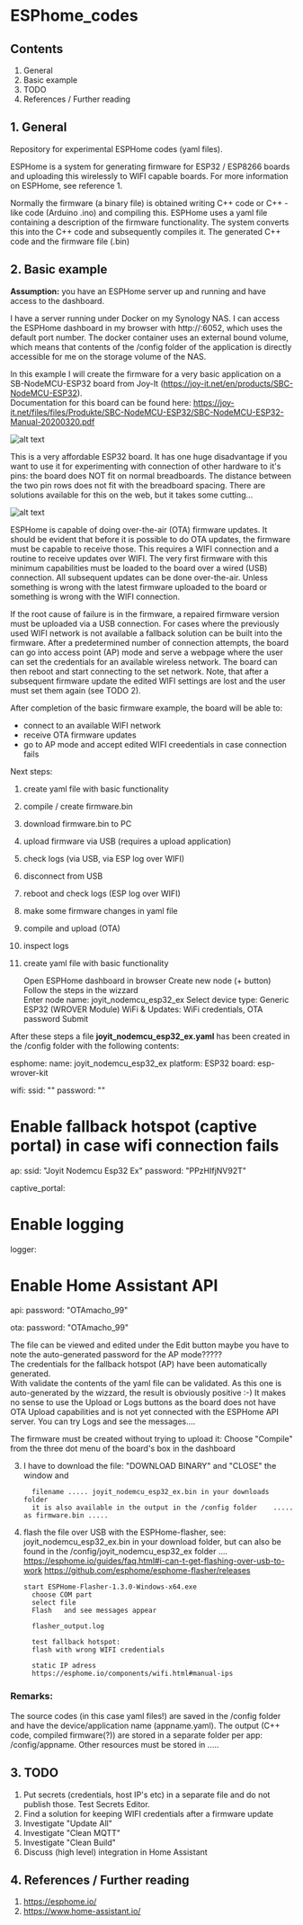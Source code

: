 # ESPhome_codes

## Contents

1. General
2. Basic example
3. TODO
4. References / Further reading

## 1. General

Repository for experimental ESPHome codes (yaml files).

ESPHome is a system for generating firmware for ESP32 / ESP8266 boards and uploading this wirelessly to WIFI capable boards. For more information on ESPHome, see reference 1.

Normally the firmware (a binary file) is obtained writing C++ code or C++ - like code (Arduino .ino)  and compiling this. ESPHome uses a yaml file containing a description of the firmware functionality. The system converts this into the C++ code and subsequently compiles it. The generated C++ code and the firmware file (.bin)  


## 2. Basic example
**Assumption:**  you have an ESPHome server up and running and have access to the dashboard.


I have a server running under Docker on my Synology NAS. I can access the ESPHome dashboard in my browser with http://<NAS-IP>:6052, which uses the default port number. The docker container uses an external bound volume, which means that contents of the /config folder of the application is directly accessible for me on the storage volume of the NAS.

In this example I will create the firmware for a very basic application on a SB-NodeMCU-ESP32 board from Joy-It (https://joy-it.net/en/products/SBC-NodeMCU-ESP32).     
Documentation for this board can be found here: https://joy-it.net/files/files/Produkte/SBC-NodeMCU-ESP32/SBC-NodeMCU-ESP32-Manual-20200320.pdf 

![alt text](https://github.com/goofy2k/ESPhome_codes/blob/main/media/SBC-NodeMCU-ESP32-02_cropped.png "SBC-NodeMCU-ESP32 (Joy-it)")

This is a very affordable ESP32 board. It has one huge disadvantage if you want to use it for experimenting with connection of other hardware to it's pins:  the board does NOT fit on normal breadboards. The distance between the two pin rows does not fit with the breadboard spacing. There are solutions available for this on the web, but it takes some cutting...
         
![alt text](https://github.com/goofy2k/ESPhome_codes/blob/main/media/separated_breadboard_cropped.jpg "separated breadboard")

ESPHome is capable of doing over-the-air (OTA) firmware updates. It should be evident that before it is possible to do OTA updates, the firmware must be capable to receive those. This requires a WIFI connection and a routine to receive updates over WIFI. The very first firmware with this minimum capabilities must be loaded to the board over a wired (USB) connection. All subsequent updates can be done over-the-air. Unless something is wrong with the latest firmware uploaded to the board or something is wrong with the WIFI connection.

If the root cause of failure is in the firmware, a repaired firmware version must be uploaded via a USB connection. For cases where the previously used WIFI network is not available a fallback solution can be built into the firmware. After a predetermined number of connection attempts, the board can go into access point (AP) mode and serve a webpage where the user can set the credentials for an available wireless network. The board can then reboot and start connecting to the set network. Note, that after a subsequent firmware update the edited WIFI settings are lost and the user must set them again (see TODO 2).  

After completion of the basic firmware example, the board will be able to:
         
- connect to an available WIFI network
- receive OTA firmware updates
- go to AP mode and accept edited WIFI creedentials in case connection fails
         
Next steps:         

1. create yaml file with basic functionality         
2. compile / create firmware.bin
3. download firmware.bin to PC
4. upload firmware via USB (requires a upload application)
5. check logs (via USB, via ESP log over WIFI)
6. disconnect from USB
7. reboot and check logs (ESP log over WIFI)         
8. make some firmware changes in yaml file
9. compile and upload (OTA)
10. inspect logs  
         
1. create yaml file with basic functionality
         
   Open ESPHome dashboard in browser
   Create new node (+ button) 
   Follow the steps in the wizzard       
         Enter node name: joyit_nodemcu_esp32_ex
         Select device type: Generic ESP32 (WROVER Module)
         WiFi & Updates: WiFi credentials, OTA password
         Submit
         
After these steps a file **joyit_nodemcu_esp32_ex.yaml** has been created in the /config folder with the following contents:
         
esphome:
  name: joyit_nodemcu_esp32_ex
  platform: ESP32
  board: esp-wrover-kit

wifi:
  ssid: "<myssid>"
  password: "<mypass>"

  # Enable fallback hotspot (captive portal) in case wifi connection fails
  ap:
    ssid: "Joyit Nodemcu Esp32 Ex"
    password: "PPzHIfjNV92T"

captive_portal:

# Enable logging
logger:

# Enable Home Assistant API
api:
  password: "OTAmacho_99"

ota:
  password: "OTAmacho_99"      
         
The file can be viewed and edited under the Edit button    maybe you have to note the auto-generated password for the AP mode?????     
The credentials for the fallback hotspot (AP) have been automatically generated.          
With validate the contents of the yaml file can be validated. As this one is auto-generated by the wizzard, the result is obviously positive :-)
It makes no sense to use the Upload or Logs buttons as the board does not have OTA Upload capabilities and is not yet connected with the ESPHome API server. You can try Logs and see the messages....

The firmware must be created without trying to upload it:
         Choose "Compile" from the three dot menu of the board's box in the dashboard
         
3. I have to download the file:  "DOWNLOAD BINARY" and "CLOSE" the window and 
        
         filename ..... joyit_nodemcu_esp32_ex.bin in your downloads folder 
         it is also available in the output in the /config folder    .....   as firmware.bin .....
         
4. flash the file over USB with the ESPHome-flasher, see:
 joyit_nodemcu_esp32_ex.bin in your download folder, but can also be found in the /config/joyit_nodemcu_esp32_ex  folder ....
         https://esphome.io/guides/faq.html#i-can-t-get-flashing-over-usb-to-work
         https://github.com/esphome/esphome-flasher/releases
         
       start ESPHome-Flasher-1.3.0-Windows-x64.exe 
         choose COM part
         select file 
         Flash   and see messages appear
         
         flasher_output.log 
         
         test fallback hotspot:
         flash with wrong WIFI credentials
         
         static IP adress
         https://esphome.io/components/wifi.html#manual-ips
         
### Remarks:         

The source codes (in this case yaml files!) are saved in the /config folder and have the device/application name (appname.yaml). The output (C++ code, compiled firmware(?)) are stored in a separate folder per app:  /config/appname.  Other resources must be stored in .....          
         

## 3. TODO

1. Put secrets (credentials, host IP's etc) in a separate file and do not publish those. Test Secrets Editor.
2. Find a solution for keeping WIFI credentials after a firmware update
3. Investigate "Update All"
4. Investigate "Clean MQTT" 
5. Investigate "Clean Build"
6. Discuss (high level) integration in Home Assistant         
         

## 4. References / Further reading

1. https://esphome.io/
2. https://www.home-assistant.io/
